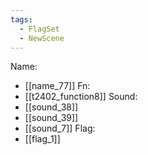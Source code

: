 ```yaml
---
tags:
  - FlagSet
  - NewScene
---
```

Name:
- [[name_77]]
Fn:
- [[t2402_function8]]
Sound:
- [[sound_38]]
- [[sound_39]]
- [[sound_7]]
Flag:
- [[flag_1]]
